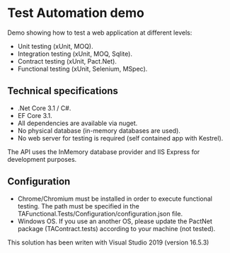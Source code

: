 # Test Automation demo
Demo showing how to test a web application at different levels:
+ Unit testing (xUnit, MOQ).
+ Integration testing (xUnit, MOQ, Sqlite).
+ Contract testing (xUnit, Pact.Net).
+ Functional testing (xUnit, Selenium, MSpec).

## Technical specifications
+ .Net Core 3.1 / C#.
+ EF Core 3.1.
+ All dependencies are available via nuget.
+ No physical database (in-memory databases are used).
+ No web server for testing is required (self contained app with Kestrel).

The API uses the InMemory database provider and IIS Express for development purposes. 

## Configuration
+ Chrome/Chromium must be installed in order to execute functional testing. The path must be specified in the TAFunctional.Tests/Configuration/configuration.json file.
+ Windows OS. If you use an another OS, please update the PactNet package (TAContract.tests) according to your machine (not tested).

This solution has been writen with Visual Studio 2019 (version 16.5.3)

